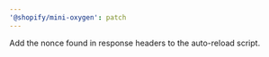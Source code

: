 ```yaml
---
'@shopify/mini-oxygen': patch
---
```


Add the nonce found in response headers to the auto-reload script.
